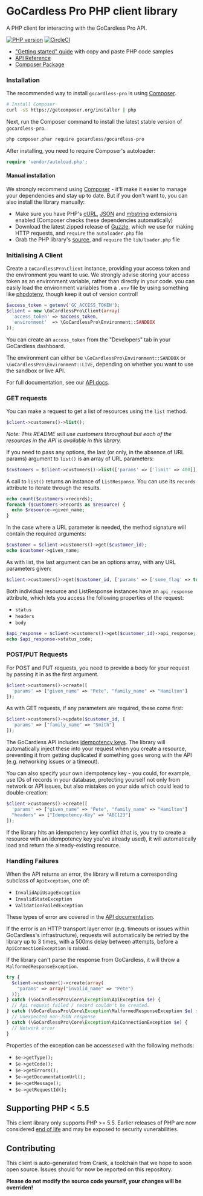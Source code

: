 # GoCardless Pro PHP client library

A PHP client for interacting with the GoCardless Pro API.

[![PHP version](https://badge.fury.io/ph/gocardless%2Fgocardless-pro.svg)](https://badge.fury.io/ph/gocardless%2Fgocardless-pro)
[![CircleCI](https://circleci.com/gh/gocardless/gocardless-pro-php.svg?style=shield)](https://circleci.com/gh/gocardless/gocardless-pro-php)


- ["Getting started" guide](https://developer.gocardless.com/getting-started/api/introduction/?lang=php)
with copy and paste PHP code samples
- [API Reference](https://developer.gocardless.com/api-reference)
- [Composer Package](https://packagist.org/packages/gocardless/gocardless-pro)

### Installation

The recommended way to install `gocardless-pro` is using
[Composer](https://getcomposer.org/).

```bash
# Install Composer
curl -sS https://getcomposer.org/installer | php
```

Next, run the Composer command to install the latest stable version of `gocardless-pro`.
```bash
php composer.phar require gocardless/gocardless-pro
```

After installing, you need to require Composer's autoloader:
```php
require 'vendor/autoload.php';
```

#### Manual installation

We strongly recommend using [Composer](https://getcomposer.org/) - it'll make it easier
to manage your dependencies and stay up to date. But if you don't want to, you can also
install the library manually:

* Make sure you have PHP's [cURL](http://php.net/manual/en/curl.installation.php),
[JSON](http://php.net/manual/en/json.installation.php) and
[mbstring](http://php.net/manual/en/mbstring.installation.php) extensions enabled
(Composer checks these dependencies automatically)
* Download the latest zipped release of
[Guzzle](https://github.com/guzzle/guzzle/releases), which we use for making HTTP
requests, and `require` the `autoloader.php` file
* Grab the PHP library's
[source](https://github.com/gocardless/gocardless-pro-php/archive/master.zip), and
`require` the `lib/loader.php` file

### Initialising A Client

Create a `GoCardlessPro\Client` instance, providing your access token and the environment
you want to use. We strongly advise storing your access token as an environment variable,
rather than directly in your code. you can easily load the environment variables from a
`.env` file by using something like [phpdotenv](https://github.com/vlucas/phpdotenv),
though keep it out of version control!

```php
$access_token = getenv('GC_ACCESS_TOKEN');
$client = new \GoCardlessPro\Client(array(
  'access_token' => $access_token,
  'environment'  => \GoCardlessPro\Environment::SANDBOX
));
```

You can create an `access_token` from the "Developers" tab in your GoCardless dashboard.

The environment can either be `\GoCardlessPro\Environment::SANDBOX` or
`\GoCardlessPro\Environment::LIVE`, depending on whether you want to
use the sandbox or live API.

For full documentation, see our [API docs](https://developer.gocardless.com/api-reference).

### GET requests

You can make a request to get a list of resources using the `list` method.

```php
$client->customers()->list();
```

*Note: This README will use customers throughout but each of the resources in the API is
available in this library.*

If you need to pass any options, the last (or only, in the absence of URL params)
argument to `list()` is an array of URL parameters:

```php
$customers = $client->customers()->list(['params' => ['limit' => 400]]);
```

A call to `list()` returns an instance of `ListResponse`. You can use its `records`
attribute to iterate through the results.

```php
echo count($customers->records);
foreach ($customers->records as $resource) {
  echo $resource->given_name;
}
```

In the case where a URL parameter is needed, the method signature will contain the
required arguments:

```php
$customer = $client->customers()->get($customer_id);
echo $customer->given_name;
```

As with list, the last argument can be an options array, with any URL parameters given:

```php
$client->customers()->get($customer_id, ['params' => ['some_flag' => true]]);
```

Both individual resource and ListResponse instances have an `api_response` attribute,
which lets you access the following properties of the request:

- `status`
- `headers`
- `body`

```php
$api_response = $client->customers()->get($customer_id)->api_response;
echo $api_response->status_code;
```

### POST/PUT Requests

For POST and PUT requests, you need to provide a body for your request by passing it in
as the first argument.

```php
$client->customers()->create([
  'params' => ["given_name" => "Pete", "family_name" => "Hamilton"]
]);
```

As with GET requests, if any parameters are required, these come first:

```php
$client->customers()->update($customer_id, [
  'params' => ["family_name" => "Smith"]
]);
```

The GoCardless API includes [idempotency keys](https://developer.gocardless.com/api-reference/#making-requests-idempotency-keys).
The library will automatically inject these into your request when you create a resource,
preventing it from getting duplicated if something goes wrong with the API (e.g.
networking issues or a timeout).

You can also specify your own idempotency key - you
could, for example, use IDs of records in your database, protecting yourself not only
from network or API issues, but also mistakes on your side which could lead to
double-creation:

```php
$client->customers()->create([
  'params' => ["given_name" => "Pete", "family_name" => "Hamilton"]
  "headers" => ["Idempotency-Key" => "ABC123"]
]);
```

If the library hits an idempotency key conflict (that is, you try to create a resource
with an idempotency key you've already used), it will automatically load and return the
already-existing resource.

### Handling Failures

When the API returns an error, the library will return a corresponding subclass of
`ApiException`, one of:

- `InvalidApiUsageException`
- `InvalidStateException`
- `ValidationFailedException`

These types of error are covered in the
[API documentation](https://developer.gocardless.com/pro/#overview-errors).

If the error is an HTTP transport layer error (e.g. timeouts or issues within
GoCardless's infrastructure), requests will automatically be retried by the library up to
3 times, with a 500ms delay between attempts, before a `ApiConnectionException` is
raised.

If the library can't parse the response from GoCardless, it will throw a
`MalformedResponseException`.

```php
try {
  $client->customer()->create(array(
    "params" => array("invalid_name" => "Pete")
  ));
} catch (\GoCardlessPro\Core\Exception\ApiException $e) {
  // Api request failed / record couldn't be created.
} catch (\GoCardlessPro\Core\Exception\MalformedResponseException $e) {
  // Unexpected non-JSON response
} catch (\GoCardlessPro\Core\Exception\ApiConnectionException $e) {
  // Network error
}
```

Properties of the exception can be accessesed with the following methods:
- `$e->getType();`
- `$e->getCode();`
- `$e->getErrors();`
- `$e->getDocumentationUrl();`
- `$e->getMessage();`
- `$e->getRequestId();`


## Supporting PHP < 5.5

This client library only supports PHP >= 5.5. Earlier releases of PHP are now considered
[end of life](http://php.net/supported-versions.php) and may be exposed to security
vunerabilities.

## Contributing

This client is auto-generated from Crank, a toolchain that we hope to soon open source.
Issues should for now be reported on this repository.

**Please do not modify the source code yourself, your changes will be overriden!**
